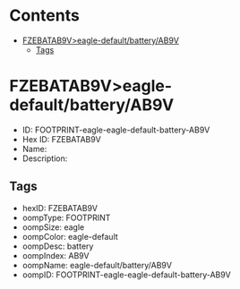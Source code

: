 



Contents
========

* [FZEBATAB9V>eagle-default/battery/AB9V](#fzebatab9veagle-defaultbatteryab9v)
	* [Tags](#tags)

# FZEBATAB9V>eagle-default/battery/AB9V

- ID: FOOTPRINT-eagle-eagle-default-battery-AB9V
- Hex ID: FZEBATAB9V
- Name: 
- Description: 

## Tags

- hexID: FZEBATAB9V
- oompType: FOOTPRINT
- oompSize: eagle
- oompColor: eagle-default
- oompDesc: battery
- oompIndex: AB9V
- oompName: eagle-default/battery/AB9V
- oompID: FOOTPRINT-eagle-eagle-default-battery-AB9V

